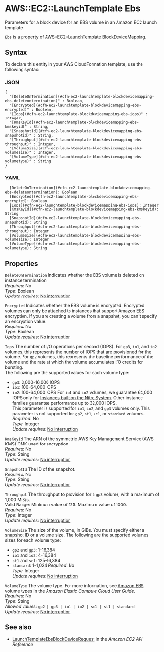 # AWS::EC2::LaunchTemplate Ebs<a name="aws-properties-ec2-launchtemplate-blockdevicemapping-ebs"></a>

Parameters for a block device for an EBS volume in an Amazon EC2 launch template\.

`Ebs` is a property of [ AWS::EC2::LaunchTemplate BlockDeviceMapping](https://docs.aws.amazon.com/AWSCloudFormation/latest/UserGuide/aws-properties-ec2-launchtemplate-blockdevicemapping.html)\.

## Syntax<a name="aws-properties-ec2-launchtemplate-blockdevicemapping-ebs-syntax"></a>

To declare this entity in your AWS CloudFormation template, use the following syntax:

### JSON<a name="aws-properties-ec2-launchtemplate-blockdevicemapping-ebs-syntax.json"></a>

```
{
  "[DeleteOnTermination](#cfn-ec2-launchtemplate-blockdevicemapping-ebs-deleteontermination)" : Boolean,
  "[Encrypted](#cfn-ec2-launchtemplate-blockdevicemapping-ebs-encrypted)" : Boolean,
  "[Iops](#cfn-ec2-launchtemplate-blockdevicemapping-ebs-iops)" : Integer,
  "[KmsKeyId](#cfn-ec2-launchtemplate-blockdevicemapping-ebs-kmskeyid)" : String,
  "[SnapshotId](#cfn-ec2-launchtemplate-blockdevicemapping-ebs-snapshotid)" : String,
  "[Throughput](#cfn-ec2-launchtemplate-blockdevicemapping-ebs-throughput)" : Integer,
  "[VolumeSize](#cfn-ec2-launchtemplate-blockdevicemapping-ebs-volumesize)" : Integer,
  "[VolumeType](#cfn-ec2-launchtemplate-blockdevicemapping-ebs-volumetype)" : String
}
```

### YAML<a name="aws-properties-ec2-launchtemplate-blockdevicemapping-ebs-syntax.yaml"></a>

```
  [DeleteOnTermination](#cfn-ec2-launchtemplate-blockdevicemapping-ebs-deleteontermination): Boolean
  [Encrypted](#cfn-ec2-launchtemplate-blockdevicemapping-ebs-encrypted): Boolean
  [Iops](#cfn-ec2-launchtemplate-blockdevicemapping-ebs-iops): Integer
  [KmsKeyId](#cfn-ec2-launchtemplate-blockdevicemapping-ebs-kmskeyid): String
  [SnapshotId](#cfn-ec2-launchtemplate-blockdevicemapping-ebs-snapshotid): String
  [Throughput](#cfn-ec2-launchtemplate-blockdevicemapping-ebs-throughput): Integer
  [VolumeSize](#cfn-ec2-launchtemplate-blockdevicemapping-ebs-volumesize): Integer
  [VolumeType](#cfn-ec2-launchtemplate-blockdevicemapping-ebs-volumetype): String
```

## Properties<a name="aws-properties-ec2-launchtemplate-blockdevicemapping-ebs-properties"></a>

`DeleteOnTermination` <a name="cfn-ec2-launchtemplate-blockdevicemapping-ebs-deleteontermination"></a>
Indicates whether the EBS volume is deleted on instance termination\.  
_Required_: No  
_Type_: Boolean  
_Update requires_: [No interruption](https://docs.aws.amazon.com/AWSCloudFormation/latest/UserGuide/using-cfn-updating-stacks-update-behaviors.html#update-no-interrupt)

`Encrypted` <a name="cfn-ec2-launchtemplate-blockdevicemapping-ebs-encrypted"></a>
Indicates whether the EBS volume is encrypted\. Encrypted volumes can only be attached to instances that support Amazon EBS encryption\. If you are creating a volume from a snapshot, you can't specify an encryption value\.  
_Required_: No  
_Type_: Boolean  
_Update requires_: [No interruption](https://docs.aws.amazon.com/AWSCloudFormation/latest/UserGuide/using-cfn-updating-stacks-update-behaviors.html#update-no-interrupt)

`Iops` <a name="cfn-ec2-launchtemplate-blockdevicemapping-ebs-iops"></a>
The number of I/O operations per second \(IOPS\)\. For `gp3`, `io1`, and `io2` volumes, this represents the number of IOPS that are provisioned for the volume\. For `gp2` volumes, this represents the baseline performance of the volume and the rate at which the volume accumulates I/O credits for bursting\.  
The following are the supported values for each volume type:

- `gp3`: 3,000\-16,000 IOPS
- `io1`: 100\-64,000 IOPS
- `io2`: 100\-64,000 IOPS
  For `io1` and `io2` volumes, we guarantee 64,000 IOPS only for [Instances built on the Nitro System](https://docs.aws.amazon.com/AWSEC2/latest/UserGuide/instance-types.html#ec2-nitro-instances)\. Other instance families guarantee performance up to 32,000 IOPS\.  
  This parameter is supported for `io1`, `io2`, and `gp3` volumes only\. This parameter is not supported for `gp2`, `st1`, `sc1`, or `standard` volumes\.  
  _Required_: No  
  _Type_: Integer  
  _Update requires_: [No interruption](https://docs.aws.amazon.com/AWSCloudFormation/latest/UserGuide/using-cfn-updating-stacks-update-behaviors.html#update-no-interrupt)

`KmsKeyId` <a name="cfn-ec2-launchtemplate-blockdevicemapping-ebs-kmskeyid"></a>
The ARN of the symmetric AWS Key Management Service \(AWS KMS\) CMK used for encryption\.  
_Required_: No  
_Type_: String  
_Update requires_: [No interruption](https://docs.aws.amazon.com/AWSCloudFormation/latest/UserGuide/using-cfn-updating-stacks-update-behaviors.html#update-no-interrupt)

`SnapshotId` <a name="cfn-ec2-launchtemplate-blockdevicemapping-ebs-snapshotid"></a>
The ID of the snapshot\.  
_Required_: No  
_Type_: String  
_Update requires_: [No interruption](https://docs.aws.amazon.com/AWSCloudFormation/latest/UserGuide/using-cfn-updating-stacks-update-behaviors.html#update-no-interrupt)

`Throughput` <a name="cfn-ec2-launchtemplate-blockdevicemapping-ebs-throughput"></a>
The throughput to provision for a `gp3` volume, with a maximum of 1,000 MiB/s\.  
Valid Range: Minimum value of 125\. Maximum value of 1000\.  
_Required_: No  
_Type_: Integer  
_Update requires_: [No interruption](https://docs.aws.amazon.com/AWSCloudFormation/latest/UserGuide/using-cfn-updating-stacks-update-behaviors.html#update-no-interrupt)

`VolumeSize` <a name="cfn-ec2-launchtemplate-blockdevicemapping-ebs-volumesize"></a>
The size of the volume, in GiBs\. You must specify either a snapshot ID or a volume size\. The following are the supported volumes sizes for each volume type:

- `gp2` and `gp3`: 1\-16,384
- `io1` and `io2`: 4\-16,384
- `st1` and `sc1`: 125\-16,384
- `standard`: 1\-1,024
  _Required_: No  
  _Type_: Integer  
  _Update requires_: [No interruption](https://docs.aws.amazon.com/AWSCloudFormation/latest/UserGuide/using-cfn-updating-stacks-update-behaviors.html#update-no-interrupt)

`VolumeType` <a name="cfn-ec2-launchtemplate-blockdevicemapping-ebs-volumetype"></a>
The volume type\. For more information, see [Amazon EBS volume types](https://docs.aws.amazon.com/AWSEC2/latest/UserGuide/EBSVolumeTypes.html) in the _Amazon Elastic Compute Cloud User Guide_\.  
_Required_: No  
_Type_: String  
_Allowed values_: `gp2 | gp3 | io1 | io2 | sc1 | st1 | standard`  
_Update requires_: [No interruption](https://docs.aws.amazon.com/AWSCloudFormation/latest/UserGuide/using-cfn-updating-stacks-update-behaviors.html#update-no-interrupt)

## See also<a name="aws-properties-ec2-launchtemplate-blockdevicemapping-ebs--seealso"></a>

- [ LaunchTemplateEbsBlockDeviceRequest](https://docs.aws.amazon.com/AWSEC2/latest/APIReference/API_LaunchTemplateEbsBlockDeviceRequest.html) in the _Amazon EC2 API Reference_

